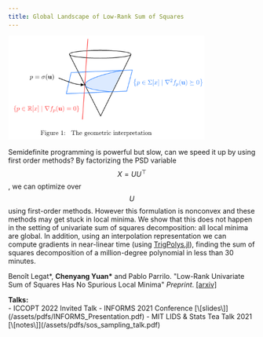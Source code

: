 ```yaml
---
title: Global Landscape of Low-Rank Sum of Squares
---
```


<div class="image-right-p">
<img src="/assets/images/lrsos_geometric.png" width="400">
</div>

Semidefinite programming is powerful but slow, can we speed it up by using first
order methods? By factorizing the PSD variable $$X = UU^\top$$, we can optimize
over $$U$$ using first-order methods. However this formulation is nonconvex and
these methods may get stuck in local minima. We show that this does not happen
in the setting of univariate sum of squares decomposition: all local minima are
global. In addition, using an interpolation representation we can compute
gradients in near-linear time (using
[TrigPolys.jl](/software.html/#/software/03-TrigPolys.jl)), finding the sum of
squares decomposition of a million-degree polynomial in less than 30 minutes.

Benoît Legat\*, **Chenyang Yuan\*** and Pablo Parrilo. "Low-Rank Univariate Sum of
Squares Has No Spurious Local Minima" _Preprint_.
[\[arxiv\]](https://arxiv.org/abs/2205.11466)

<div><b>Talks:</b></div>
 - ICCOPT 2022 Invited Talk
 - INFORMS 2021 Conference [\[slides\]](/assets/pdfs/INFORMS_Presentation.pdf)
 - MIT LIDS & Stats Tea Talk 2021 [\[notes\]](/assets/pdfs/sos_sampling_talk.pdf)
